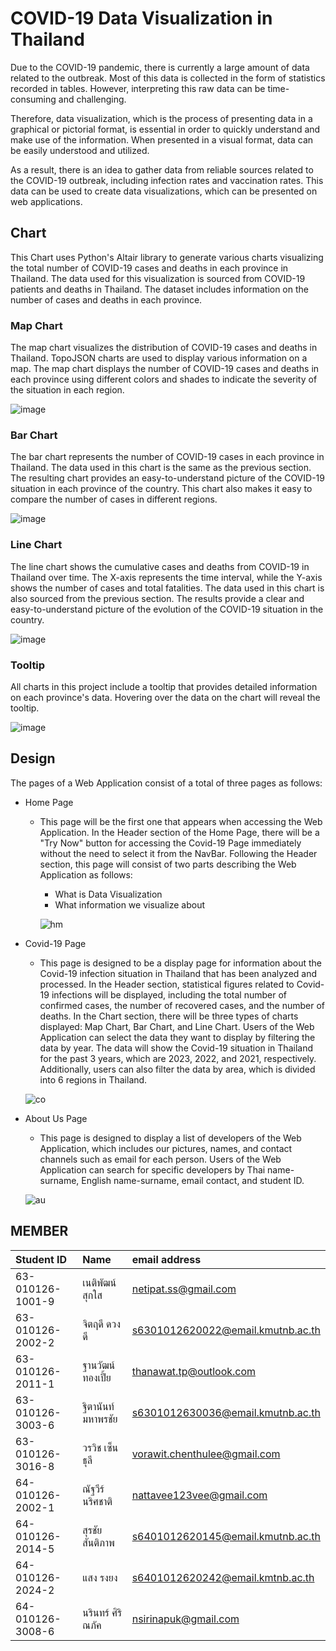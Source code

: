 # COVID-19 Data Visualization in Thailand

Due to the COVID-19 pandemic, there is currently a large amount of data related to the outbreak. Most of this data is collected in the form of statistics recorded in tables. However, interpreting this raw data can be time-consuming and challenging.

Therefore, data visualization, which is the process of presenting data in a graphical or pictorial format, is essential in order to quickly understand and make use of the information. When presented in a visual format, data can be easily understood and utilized.

As a result, there is an idea to gather data from reliable sources related to the COVID-19 outbreak, including infection rates and vaccination rates. This data can be used to create data visualizations, which can be presented on web applications.

## Chart
This Chart uses Python's Altair library to generate various charts visualizing the total number of COVID-19 cases and deaths in each province in Thailand.
The data used for this visualization is sourced from COVID-19 patients and deaths in Thailand. The dataset includes information on the number of cases and deaths in each province.

### Map Chart

The map chart visualizes the distribution of COVID-19 cases and deaths in Thailand. TopoJSON charts are used to display various information on a map. The map chart displays the number of COVID-19 cases and deaths in each province using different colors and shades to indicate the severity of the situation in each region.

![image](https://user-images.githubusercontent.com/126886304/227299706-f068da03-1ea8-4649-b978-5e28b3754c87.png)


### Bar Chart

The bar chart represents the number of COVID-19 cases in each province in Thailand. The data used in this chart is the same as the previous section. The resulting chart provides an easy-to-understand picture of the COVID-19 situation in each province of the country. This chart also makes it easy to compare the number of cases in different regions.

![image](https://user-images.githubusercontent.com/126886304/227299935-3c8af9ac-b76a-4cb7-844e-653f0d60bf09.png)


### Line Chart

The line chart shows the cumulative cases and deaths from COVID-19 in Thailand over time. The X-axis represents the time interval, while the Y-axis shows the number of cases and total fatalities. The data used in this chart is also sourced from the previous section. The results provide a clear and easy-to-understand picture of the evolution of the COVID-19 situation in the country.

![image](https://user-images.githubusercontent.com/126886304/227299414-a961b0e0-e198-404c-8354-6d53b542f877.png)


### Tooltip

All charts in this project include a tooltip that provides detailed information on each province's data. Hovering over the data on the chart will reveal the tooltip.

![image](https://user-images.githubusercontent.com/126886304/227301201-d75b4ce5-13f6-46f5-91b4-9551e8015bb7.png)


## Design
The pages of a Web Application consist of a total of three pages as follows:

- Home Page
  - This page will be the first one that appears when accessing the Web Application. In the Header section of the Home Page, there will be a "Try Now" button for accessing the Covid-19 Page immediately without the need to select it from the NavBar. Following the Header section, this page will consist of two parts describing the Web Application as follows:
    - What is Data Visualization
    - What information we visualize about
    
    ![hm](https://user-images.githubusercontent.com/88374397/227327864-76058699-db7b-4ae1-9e58-6f9016123f5e.png)
    
- Covid-19 Page
  - This page is designed to be a display page for information about the Covid-19 infection situation in Thailand that has been analyzed and processed. In the Header section, statistical figures related to Covid-19 infections will be displayed, including the total number of confirmed cases, the number of recovered cases, and the number of deaths. In the Chart section, there will be three types of charts displayed: Map Chart, Bar Chart, and Line Chart. Users of the Web Application can select the data they want to display by filtering the data by year. The data will show the Covid-19 situation in Thailand for the past 3 years, which are 2023, 2022, and 2021, respectively. Additionally, users can also filter the data by area, which is divided into 6 regions in Thailand.
  
  ![co](https://user-images.githubusercontent.com/88374397/227327987-4a28354c-183f-4d1b-a68a-f8c0a903011c.png)

- About Us Page
  - This page is designed to display a list of developers of the Web Application, which includes our pictures, names, and contact channels such as email for each person. Users of the Web Application can search for specific developers by Thai name-surname, English name-surname, email contact, and student ID.
  
  ![au ](https://user-images.githubusercontent.com/88374397/227328099-174a1176-6cb1-4323-992b-160280d536d2.png)


## MEMBER

| Student ID | Name     | email address                |
| :-------- | :------- | :------------------------- |
| 63-010126-1001-9 | เนติพัฒน์ สุกใส    | netipat.ss@gmail.com |
| 63-010126-2002-2 | จิตฤดี ดวงดี      |   s6301012620022@email.kmutnb.ac.th |
| 63-010126-2011-1 | ฐานวัฒน์ ทองเปี้ย  |   thanawat.tp@outlook.com |
| 63-010126-3003-6 | ฐิตานันท์ มหาพรชัย |   s6301012630036@email.kmutnb.ac.th |
| 63-010126-3016-8 | วรวิช เซ็นธุลี     |   vorawit.chenthulee@gmail.com |
| 64-010126-2002-1 | ณัฐวีร์ นริศชาติ    |   nattavee123vee@gmail.com |
| 64-010126-2014-5 | สุรชัย สันติภาพ    |   s6401012620145@email.kmutnb.ac.th |
| 64-010126-2024-2 | แสง รงยง   |       s6401012620242@email.kmtnb.ac.th |
| 64-010126-3008-6 | นรินทร์ ศิริณภัค    |   nsirinapuk@gmail.com |

